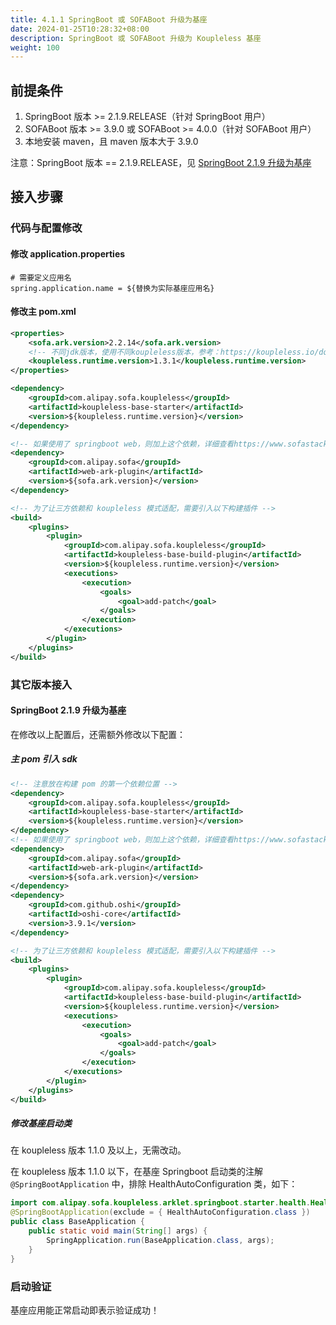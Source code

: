```yaml
---
title: 4.1.1 SpringBoot 或 SOFABoot 升级为基座
date: 2024-01-25T10:28:32+08:00
description: SpringBoot 或 SOFABoot 升级为 Koupleless 基座
weight: 100
---
```


## 前提条件

1. SpringBoot 版本 >= 2.1.9.RELEASE（针对 SpringBoot 用户）
2. SOFABoot 版本 >= 3.9.0 或 SOFABoot >= 4.0.0（针对 SOFABoot 用户）
3. 本地安装 maven，且 maven 版本大于 3.9.0

注意：SpringBoot 版本 == 2.1.9.RELEASE，见 [SpringBoot 2.1.9 升级为基座](#springboot-219-升级为基座)

## 接入步骤

### 代码与配置修改

#### 修改 application.properties

```properties
# 需要定义应用名
spring.application.name = ${替换为实际基座应用名}
```

#### 修改主 pom.xml

```xml
<properties>
    <sofa.ark.version>2.2.14</sofa.ark.version>
    <!-- 不同jdk版本，使用不同koupleless版本，参考：https://koupleless.io/docs/tutorials/module-development/runtime-compatibility-list/#%E6%A1%86%E6%9E%B6%E8%87%AA%E8%BA%AB%E5%90%84%E7%89%88%E6%9C%AC%E5%85%BC%E5%AE%B9%E6%80%A7%E5%85%B3%E7%B3%BB -->
    <koupleless.runtime.version>1.3.1</koupleless.runtime.version>
</properties>
```

```xml
<dependency>
    <groupId>com.alipay.sofa.koupleless</groupId>
    <artifactId>koupleless-base-starter</artifactId>
    <version>${koupleless.runtime.version}</version>
</dependency>

<!-- 如果使用了 springboot web，则加上这个依赖，详细查看https://www.sofastack.tech/projects/sofa-boot/sofa-ark-multi-web-component-deploy/ -->
<dependency>
    <groupId>com.alipay.sofa</groupId>
    <artifactId>web-ark-plugin</artifactId>
    <version>${sofa.ark.version}</version>
</dependency>

<!-- 为了让三方依赖和 koupleless 模式适配，需要引入以下构建插件 -->
<build>
    <plugins>
        <plugin>
            <groupId>com.alipay.sofa.koupleless</groupId>
            <artifactId>koupleless-base-build-plugin</artifactId>
            <version>${koupleless.runtime.version}</version>
            <executions>
                <execution>
                    <goals>
                        <goal>add-patch</goal>
                    </goals>
                </execution>
            </executions>
        </plugin>
    </plugins>
</build>
```

### 其它版本接入

#### SpringBoot 2.1.9 升级为基座

在修改以上配置后，还需额外修改以下配置：

##### 主 pom 引入 sdk

```xml
<!-- 注意放在构建 pom 的第一个依赖位置 -->
<dependency>
    <groupId>com.alipay.sofa.koupleless</groupId>
    <artifactId>koupleless-base-starter</artifactId>
    <version>${koupleless.runtime.version}</version>
</dependency>
<!-- 如果使用了 springboot web，则加上这个依赖，详细查看https://www.sofastack.tech/projects/sofa-boot/sofa-ark-multi-web-component-deploy/ -->
<dependency>
    <groupId>com.alipay.sofa</groupId>
    <artifactId>web-ark-plugin</artifactId>
    <version>${sofa.ark.version}</version>
</dependency>
<dependency>
    <groupId>com.github.oshi</groupId>
    <artifactId>oshi-core</artifactId>
    <version>3.9.1</version>
</dependency>

<!-- 为了让三方依赖和 koupleless 模式适配，需要引入以下构建插件 -->
<build>
    <plugins>
        <plugin>
            <groupId>com.alipay.sofa.koupleless</groupId>
            <artifactId>koupleless-base-build-plugin</artifactId>
            <version>${koupleless.runtime.version}</version>
            <executions>
                <execution>
                    <goals>
                        <goal>add-patch</goal>
                    </goals>
                </execution>
            </executions>
        </plugin>
    </plugins>
</build>
```

##### 修改基座启动类

在 koupleless 版本 1.1.0 及以上，无需改动。

在 koupleless 版本 1.1.0 以下，在基座 Springboot 启动类的注解 `@SpringBootApplication` 中，排除 HealthAutoConfiguration 类，如下：

```java
import com.alipay.sofa.koupleless.arklet.springboot.starter.health.HealthAutoConfiguration;
@SpringBootApplication(exclude = { HealthAutoConfiguration.class })
public class BaseApplication {
    public static void main(String[] args) {
        SpringApplication.run(BaseApplication.class, args);
    }
}
```

### 启动验证

基座应用能正常启动即表示验证成功！

<br/>
<br/>
